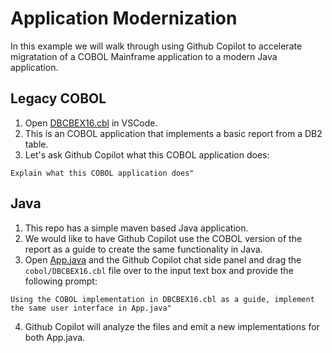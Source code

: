 # Application Modernization

In this example we will walk through using Github Copilot to accelerate
migratation of a COBOL Mainframe application to a modern Java application.

## Legacy COBOL

1. Open [DBCBEX16.cbl](./cobol/DBCBEX16.cbl) in VSCode.
2. This is an COBOL application that implements a basic report from a DB2 table.
3. Let's ask Github Copilot what this COBOL application does:

```
Explain what this COBOL application does"
```

## Java

1. This repo has a simple maven based Java application.
2. We would like to have Github Copilot use the COBOL version of the report as a guide to create the same functionality in Java.
3. Open [App.java](./java/src/main/java/com/example/App.java) and the Github Copilot chat side panel and drag the `cobol/DBCBEX16.cbl` file over to the input text box and provide the following prompt:

```
Using the COBOL implementation in DBCBEX16.cbl as a guide, implement the same user interface in App.java"
```

4. Github Copilot will analyze the files and emit a new implementations for both App.java.
